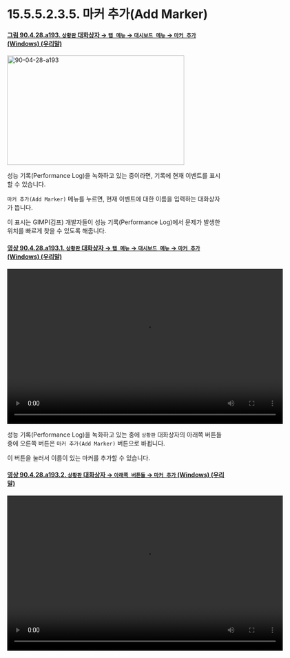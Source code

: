 # 15.5.5.2.3.5. 마커 추가(Add Marker)

<a id="90-04-28-a193"></a>

#### [그림 90.4.28.a193. `상황판` 대화상자 → `탭 메뉴` → `대시보드 메뉴` → `마커 추가` (Windows) (우리말)](./90-04-0028-dashboard.md#90-04-28-a193)
<img width="411" height="254" alt="90-04-28-a193" src="https://github.com/user-attachments/assets/0c3337b7-2a86-4006-9f01-572325baa2ef" />

성능 기록(Performance Log)을 녹화하고 있는 중이라면, 기록에 현재 이벤트를 표시할 수 있습니다.

`마커 추가(Add Marker)` 메뉴를 누르면, 현재 이벤트에 대한 이름을 입력하는 대화상자가 뜹니다.

이 표시는 GIMP(김프) 개발자들이 성능 기록(Performance Log)에서 문제가 발생한 위치를 빠르게 찾을 수 있도록 해줍니다.

<a id="90-04-28-a193-01"></a>

#### [영상 90.4.28.a193.1. `상황판` 대화상자 → `탭 메뉴` → `대시보드 메뉴` → `마커 추가` (Windows) (우리말)](./90-04-0028-dashboard.md#90-04-28-a193-01)
<video controls="controls" width="640" height="360" src="https://github.com/user-attachments/assets/242c6f88-cf8f-482c-8034-1dfbae3429ba"></video>

성능 기록(Performance Log)을 녹화하고 있는 중에 `상황판` 대화상자의 아래쪽 버튼들 중에 오른쪽 버튼은 `마커 추가(Add Marker)` 버튼으로 바뀝니다.

이 버튼을 눌러서 이름이 있는 마커를 추가할 수 있습니다.

<a id="90-04-28-a193-02"></a>

#### [영상 90.4.28.a193.2. `상황판` 대화상자 → `아래쪽 버튼들` → `마커 추가` (Windows) (우리말)](./90-04-0028-dashboard.md#90-04-28-a193-02)
<video controls="controls" width="640" height="360" src="https://github.com/user-attachments/assets/06487273-8196-40cd-a21d-26eaf0ea57b8"></video>